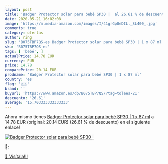 ```yaml
---
layout: post
title: 'Badger Protector solar para bebé SP30 |  al 26.61 % de descuento'
date: 2020-05-21 16:02:08
image: 'https://m.media-amazon.com/images/I/41grGp0eDIL._SL400_.jpg'
comments: true
category: ofertas
author: ring
slug: 'B075TBP7QS-es Badger Protector solar para bebé SP30 | 1 x 87 ml'
sku: 'B075TBP7QS-es'
tags: [ 'bebé', ]
actualPrice: 14.78 EUR
currency: EUR
price: 14.78
comparePrice: 20.14 EUR
prodname: 'Badger Protector solar para bebé SP30 | 1 x 87 ml'
country: 'es'
flag: '🇪🇸'
brand: ''
buyurl: 'https://www.amazon.es/dp/B075TBP7QS/?tag=tolees-21'
descuento: '26.61'
average: '15.703333333333333'
---
```


Ahora mismo tienes [Badger Protector solar para bebé SP30 | 1 x 87 ml](https://www.amazon.es/dp/B075TBP7QS/?tag=tolees-21) a 14.78 EUR (original: 20.14 EUR) (26.61 %  de descuento) en el siguiente enlace!

[![Badger Protector solar para bebé SP30 | ](https://m.media-amazon.com/images/I/41grGp0eDIL._SL400_.jpg)](https://www.amazon.es/dp/B075TBP7QS/?tag=tolees-21)

🔎:


[🛒 Visítala!!!](https://www.amazon.es/dp/B075TBP7QS/?tag=tolees-21)
